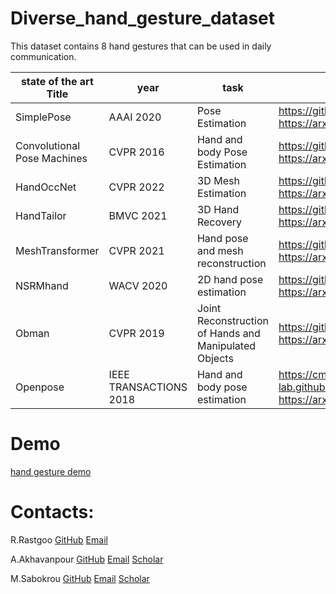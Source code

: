 # Diverse_hand_gesture_dataset

This dataset contains 8 hand gestures that can be used in daily communication. 


| state of the art Title  | year | task | links | public
| --- | --- | --- | --- | --- |
| SimplePose | AAAI 2020 | Pose Estimation | https://github.com/hellojialee/Improved-Body-Parts https://arxiv.org/abs/1911.10529 | yes
| Convolutional Pose Machines | CVPR 2016 | Hand and body Pose Estimation | https://github.com/timctho/convolutional-pose-machines-tensorflow https://arxiv.org/abs/1602.00134 | yes
| HandOccNet | CVPR 2022 | 3D Mesh Estimation | https://github.com/namepllet/HandOccNet https://arxiv.org/abs/2203.14564 | yes
| HandTailor | BMVC 2021 | 3D Hand Recovery | https://github.com/LyuJ1998/HandTailor https://arxiv.org/abs/2102.09244 | yes
| MeshTransformer	| CVPR 2021 | Hand pose and mesh reconstruction	| https://github.com/microsoft/MeshTransformer https://arxiv.org/abs/2012.09760 | yes
| NSRMhand | WACV 2020 | 2D hand pose estimation |	https://github.com/HowieMa/NSRMhand https://arxiv.org/pdf/2001.08869.pdf | yes
| Obman	| CVPR 2019 | Joint Reconstruction of Hands and Manipulated Objects	|	https://github.com/hassony2/obman_train https://arxiv.org/abs/1904.05767 https://hassony2.github.io/obman | yes
| Openpose | IEEE TRANSACTIONS 2018 | Hand and body pose estimation	|	https://cmu-perceptual-computing-lab.github.io/openpose/web/html/doc/md_doc_installation_0_index.html https://arxiv.org/abs/1812.08008 | yes

# Demo

[hand gesture demo](http://shenasa.ai/service/59/hand-gesture-recognition)

# Contacts:

R.Rastgoo  [GitHub](https://github.com/razirastgoo?tab=repositories)  [Email](razirastgoo@gmail.com)

A.Akhavanpour [GitHub](https://github.com/Alireza-Akhavan/)  [Email](akhavan@shenasa.ai) [Scholar](https://scholar.google.com/citations?user=u3EPfZcAAAAJ&hl=en) 

M.Sabokrou [GitHub](https://github.com/Sabokrou/) [Email](https:/) [Scholar](https://scholar.google.com/citations?user=jqHXvT0AAAAJ&hl=en)

